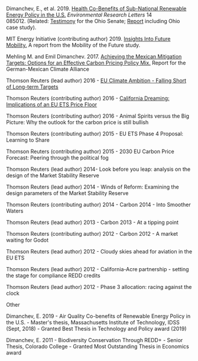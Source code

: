 
Dimanchev, E., et al. 2019. [Health Co-Benefits of Sub-National Renewable Energy Policy in the U.S.](https://iopscience.iop.org/article/10.1088/1748-9326/ab31d9) *Environmental Research Letters* 14 085012. (Related: [Testimony](http://search-prod.lis.state.oh.us/cm_pub_api/api/unwrap/chamber/133rd_ga/ready_for_publication/committee_docs/cmte_s_energy_pu_1/testimony/cmte_s_energy_pu_1_2019-06-19-0800_742/testimonyemildimanchevmit.pdf) for the Ohio Senate; [Report](https://globalchange.mit.edu/publication/17278) including Ohio case study).

MIT Energy Initiative (contributing author) 2019. [Insights Into Future Mobility.](http://energy.mit.edu/research/mobilityofthefuture/) A report from the Mobility of the Future study.

Mehling M. and Emil Dimanchev. 2017. [Achieving the Mexican Mitigation Targets: Options for an Effective Carbon Pricing Policy Mix.](https://www.giz.de/en/downloads/giz2019-EN-Achieving-Mexican-Mitigation-Targets.pdf) Report for the German-Mexican Climate Alliance

Thomson Reuters (lead author) 2016 - [EU Climate Ambition - Falling Short of Long-term Targets](https://www.dropbox.com/s/myukagu9e6m1u6a/EU%20Climate%20Ambition%20-%20Falling%20Short%20of%20Long-term%20Targets.pdf?dl=0) 

Thomson Reuters (contributing author) 2016 - [California Dreaming: Implications of an EU ETS Price Floor](https://www.dropbox.com/s/y78glqnwphhofl1/California%20Dreaming%20-%20Implications%20of%20an%20EU%20ETS%20price%20floor.pdf?dl=0)

Thomson Reuters (contributing author) 2016 - Animal Spirits versus the Big Picture: Why the outlook for the carbon price is still bullish

Thomson Reuters (contributing author) 2015 - EU ETS Phase 4 Proposal: Learning to Share

Thomson Reuters (contributing author) 2015 - 2030 EU Carbon Price Forecast: Peering through the political fog

Thomson Reuters (lead author) 2014- Look before you leap: analysis on the design of the Market Stability Reserve

Thomson Reuters (lead author) 2014 - Winds of Reform: Examining the design parameters of the Market Stability Reserve

Thomson Reuters (contributing author) 2014 - Carbon 2014 - Into Smoother Waters

Thomson Reuters (lead author) 2013 - Carbon 2013 - At a tipping point

Thomson Reuters (contributing author) 2012 - Carbon 2012 - A market waiting for Godot

Thomson Reuters (lead author) 2012 - Cloudy skies ahead for aviation in the EU ETS

Thomson Reuters (lead author) 2012 - California-Acre partnership - setting the stage for compliance REDD credits

Thomson Reuters (lead author) 2012 - Phase 3 allocation: racing against the clock

Other

Dimanchev, E. 2019 - Air Quality Co-benefits of Renewable Energy Policy in the U.S. - Master's thesis, Massachusetts Institute of Technology, IDSS (Sept, 2018) - Granted Best Thesis in Technology and Policy award (2019)

Dimanchev, E. 2011 - Biodiversity Conservation Through REDD+ - Senior Thesis, Colorado College - Granted Most Outstanding Thesis in Economics award
